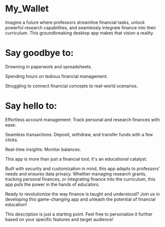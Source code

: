 # My_Wallet
Imagine a future where professors streamline financial tasks, unlock powerful research capabilities, and seamlessly integrate finance into their curriculum. This groundbreaking desktop app makes that vision a reality.

# Say goodbye to:

Drowning in paperwork and spreadsheets.

Spending hours on tedious financial management.

Struggling to connect financial concepts to real-world scenarios.

# Say hello to:

Effortless account management: Track personal and research finances with ease.

Seamless transactions: Deposit, withdraw, and transfer funds with a few clicks.

Real-time insights: Monitor balances.

This app is more than just a financial tool; it's an educational catalyst.

Built with security and customization in mind, this app adapts to professors' needs and ensures data privacy. Whether managing research grants, tracking personal finances, or integrating finance into the curriculum, this app puts the power in the hands of educators.

Ready to revolutionize the way finance is taught and understood? Join us in developing this game-changing app and unleash the potential of financial education!

This description is just a starting point. Feel free to personalize it further based on your specific features and target audience!
